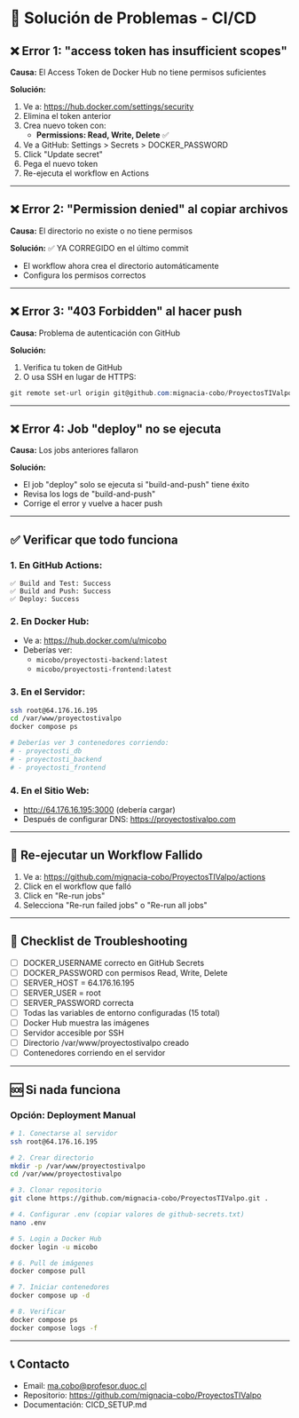 # 🔧 Solución de Problemas - CI/CD

## ❌ Error 1: "access token has insufficient scopes"

**Causa:** El Access Token de Docker Hub no tiene permisos suficientes

**Solución:**
1. Ve a: https://hub.docker.com/settings/security
2. Elimina el token anterior
3. Crea nuevo token con:
   - **Permissions: Read, Write, Delete** ✅
4. Ve a GitHub: Settings > Secrets > DOCKER_PASSWORD
5. Click "Update secret"
6. Pega el nuevo token
7. Re-ejecuta el workflow en Actions

---

## ❌ Error 2: "Permission denied" al copiar archivos

**Causa:** El directorio no existe o no tiene permisos

**Solución:** ✅ YA CORREGIDO en el último commit
- El workflow ahora crea el directorio automáticamente
- Configura los permisos correctos

---

## ❌ Error 3: "403 Forbidden" al hacer push

**Causa:** Problema de autenticación con GitHub

**Solución:**
1. Verifica tu token de GitHub
2. O usa SSH en lugar de HTTPS:
```powershell
git remote set-url origin git@github.com:mignacia-cobo/ProyectosTIValpo.git
```

---

## ❌ Error 4: Job "deploy" no se ejecuta

**Causa:** Los jobs anteriores fallaron

**Solución:**
- El job "deploy" solo se ejecuta si "build-and-push" tiene éxito
- Revisa los logs de "build-and-push"
- Corrige el error y vuelve a hacer push

---

## ✅ Verificar que todo funciona

### 1. En GitHub Actions:
```
✅ Build and Test: Success
✅ Build and Push: Success  
✅ Deploy: Success
```

### 2. En Docker Hub:
- Ve a: https://hub.docker.com/u/micobo
- Deberías ver:
  - `micobo/proyectosti-backend:latest`
  - `micobo/proyectosti-frontend:latest`

### 3. En el Servidor:
```bash
ssh root@64.176.16.195
cd /var/www/proyectostivalpo
docker compose ps

# Deberías ver 3 contenedores corriendo:
# - proyectosti_db
# - proyectosti_backend
# - proyectosti_frontend
```

### 4. En el Sitio Web:
- http://64.176.16.195:3000 (debería cargar)
- Después de configurar DNS: https://proyectostivalpo.com

---

## 🔄 Re-ejecutar un Workflow Fallido

1. Ve a: https://github.com/mignacia-cobo/ProyectosTIValpo/actions
2. Click en el workflow que falló
3. Click en "Re-run jobs"
4. Selecciona "Re-run failed jobs" o "Re-run all jobs"

---

## 📝 Checklist de Troubleshooting

- [ ] DOCKER_USERNAME correcto en GitHub Secrets
- [ ] DOCKER_PASSWORD con permisos Read, Write, Delete
- [ ] SERVER_HOST = 64.176.16.195
- [ ] SERVER_USER = root
- [ ] SERVER_PASSWORD correcta
- [ ] Todas las variables de entorno configuradas (15 total)
- [ ] Docker Hub muestra las imágenes
- [ ] Servidor accesible por SSH
- [ ] Directorio /var/www/proyectostivalpo creado
- [ ] Contenedores corriendo en el servidor

---

## 🆘 Si nada funciona

### Opción: Deployment Manual

```bash
# 1. Conectarse al servidor
ssh root@64.176.16.195

# 2. Crear directorio
mkdir -p /var/www/proyectostivalpo
cd /var/www/proyectostivalpo

# 3. Clonar repositorio
git clone https://github.com/mignacia-cobo/ProyectosTIValpo.git .

# 4. Configurar .env (copiar valores de github-secrets.txt)
nano .env

# 5. Login a Docker Hub
docker login -u micobo

# 6. Pull de imágenes
docker compose pull

# 7. Iniciar contenedores
docker compose up -d

# 8. Verificar
docker compose ps
docker compose logs -f
```

---

## 📞 Contacto

- Email: ma.cobo@profesor.duoc.cl
- Repositorio: https://github.com/mignacia-cobo/ProyectosTIValpo
- Documentación: CICD_SETUP.md
